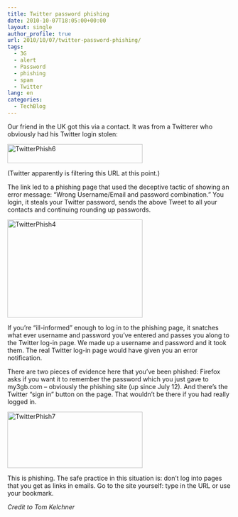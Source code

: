 ```yaml
---
title: Twitter password phishing
date: 2010-10-07T18:05:00+00:00
layout: single
author_profile: true
url: 2010/10/07/twitter-password-phishing/
tags:
  - 3G
  - alert
  - Password
  - phishing
  - spam
  - Twitter
lang: en
categories: 
  - TechBlog
---
```

Our friend in the UK got this via a contact. It was from a Twitterer who obviously had his Twitter login stolen:

[<img title="TwitterPhish6" border="0" alt="TwitterPhish6" src="http://lh6.ggpht.com/_vaUVXcmC3OI/TK4E13P81yI/AAAAAAAACmU/sExugIkwYgY/TwitterPhish6_thumb%5B1%5D.png?imgmax=800" width="304" height="43" />](http://lh5.ggpht.com/_vaUVXcmC3OI/TK4E0EnKBDI/AAAAAAAACmQ/ZKL5z1PWcCc/s1600-h/TwitterPhish6%5B3%5D.png)

(Twitter apparently is filtering this URL at this point.)

The link led to a phishing page that used the deceptive tactic of showing an error message: “Wrong Username/Email and password combination.” You login, it steals your Twitter password, sends the above Tweet to all your contacts and continuing rounding up passwords.

[<img title="TwitterPhish4" border="0" alt="TwitterPhish4" src="http://lh6.ggpht.com/_vaUVXcmC3OI/TK4E6sFxPPI/AAAAAAAACmc/lK4Hbyjclmo/TwitterPhish4_thumb%5B1%5D.png?imgmax=800" width="304" height="221" />](http://lh4.ggpht.com/_vaUVXcmC3OI/TK4E4tUPefI/AAAAAAAACmY/HN0tkj0Z_gM/s1600-h/TwitterPhish4%5B3%5D.png)

If you’re “ill-informed” enough to log in to the phishing page, it snatches what ever username and password you’ve entered and passes you along to the Twitter log-in page. We made up a username and password and it took them. The real Twitter log-in page would have given you an error notification.

There are two pieces of evidence here that you’ve been phished: Firefox asks if you want it to remember the password which you just gave to my3gb.com – obviously the phishing site (up since July 12). And there’s the Twitter “sign in” button on the page. That wouldn’t be there if you had really logged in.

[<img title="TwitterPhish7" border="0" alt="TwitterPhish7" src="http://lh5.ggpht.com/_vaUVXcmC3OI/TK4E_Qs5BEI/AAAAAAAACmk/aW1S2QO-CJY/TwitterPhish7_thumb%5B1%5D.png?imgmax=800" width="304" height="127" />](http://lh6.ggpht.com/_vaUVXcmC3OI/TK4E96ZEsVI/AAAAAAAACmg/YPG1aqe9AlA/s1600-h/TwitterPhish7%5B3%5D.png)

This is phishing. The safe practice in this situation is: don’t log into pages that you get as links in emails. Go to the site yourself: type in the URL or use your bookmark.

_Credit to Tom Kelchner_